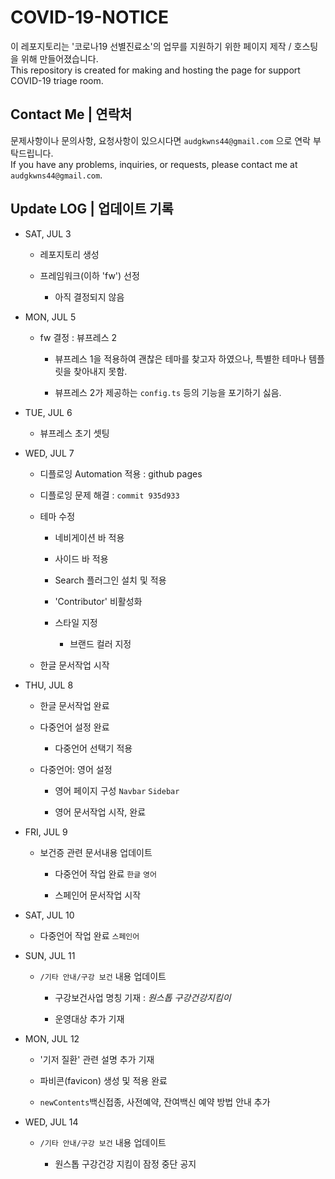 # COVID-19-NOTICE

이 레포지토리는 '코로나19 선별진료소'의 업무를 지원하기 위한 페이지 제작 / 호스팅을 위해 만들어졌습니다.  
This repository is created for making and hosting the page for support COVID-19 triage room.  

## Contact Me | 연락처

문제사항이나 문의사항, 요청사항이 있으시다면 `audgkwns44@gmail.com` 으로 연락 부탁드립니다.  
If you have any problems, inquiries, or requests, please contact me at `audgkwns44@gmail.com`.

## Update LOG | 업데이트 기록

- SAT, JUL 3

  - 레포지토리 생성

  - 프레임워크(이하 'fw') 선정

    - 아직 결정되지 않음

- MON, JUL 5

  - fw 결정 : 뷰프레스 2

    - 뷰프레스 1을 적용하여 괜찮은 테마를 찾고자 하였으나, 특별한 테마나 템플릿을 찾아내지 못함.

    - 뷰프레스 2가 제공하는 `config.ts` 등의 기능을 포기하기 싫음.

- TUE, JUL 6

  - 뷰프레스 초기 셋팅

- WED, JUL 7

  - 디플로잉 Automation 적용 : github pages

  - 디플로잉 문제 해결 : `commit 935d933`

  - 테마 수정

    - 네비게이션 바 적용

    - 사이드 바 적용

    - Search 플러그인 설치 및 적용

    - 'Contributor' 비활성화

    - 스타일 지정

      - 브랜드 컬러 지정

  - 한글 문서작업 시작

- THU, JUL 8

  - 한글 문서작업 완료

  - 다중언어 설정 완료

    - 다중언어 선택기 적용

  - 다중언어: 영어 설정

    - 영어 페이지 구성 `Navbar` `Sidebar`

    - 영어 문서작업 시작, 완료

- FRI, JUL 9

  - 보건증 관련 문서내용 업데이트

    - 다중언어 작업 완료 `한글` `영어`

    - 스페인어 문서작업 시작

- SAT, JUL 10

  - 다중언어 작업 완료 `스페인어`

- SUN, JUL 11

  - `/기타 안내/구강 보건` 내용 업데이트

    - 구강보건사업 명칭 기재 : *원스톱 구강건강지킴이*

    - 운영대상 추가 기재

- MON, JUL 12

  - '기저 질환' 관련 설명 추가 기재

  - 파비콘(favicon) 생성 및 적용 완료

  - `newContents`백신접종, 사전예약, 잔여백신 예약 방법 안내 추가

- WED, JUL 14

  - `/기타 안내/구강 보건` 내용 업데이트

    - 원스톱 구강건강 지킴이 잠정 중단 공지
